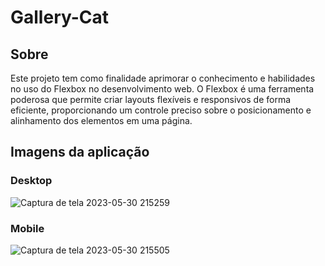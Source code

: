 # Gallery-Cat
## Sobre
Este projeto tem como finalidade aprimorar o conhecimento e habilidades no uso do Flexbox no desenvolvimento web. O Flexbox é uma ferramenta poderosa que permite criar layouts flexíveis e responsivos de forma eficiente, proporcionando um controle preciso sobre o posicionamento e alinhamento dos elementos em uma página.
## Imagens da aplicação
### Desktop
![Captura de tela 2023-05-30 215259](https://github.com/euuhebert/rotulo_nutricao/assets/112333883/0a01dabc-4fcf-4b39-95b7-5e491be715b7)
### Mobile
![Captura de tela 2023-05-30 215505](https://github.com/euuhebert/rotulo_nutricao/assets/112333883/78df9421-7fc9-4524-8ecc-da2f960d3979)

